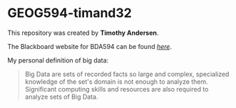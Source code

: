 # GEOG594-timand32

This repository was created by **Timothy Andersen**.

The Blackboard website for BDA594 can be found *[here](https://blackboard.sdsu.edu/webapps/blackboard/execute/announcement?method=search&context=course_entry&course_id=_387168_1&handle=announcements_entry&mode=view)*.

My personal definition of big data:
> Big Data are sets of recorded facts so large and complex, specialized knowledge of the set's domain is not enough to analyze them.  Significant computing skills and resources are also required to analyze sets of Big Data.
